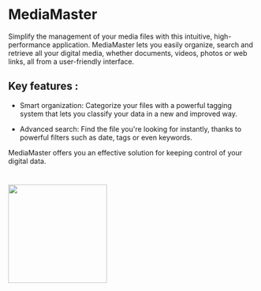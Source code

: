 
# MediaMaster

Simplify the management of your media files with this intuitive, high-performance application. MediaMaster lets you easily organize, search and retrieve all your digital media, whether documents, videos, photos or web links, all from a user-friendly interface.

## Key features :

- Smart organization: Categorize your files with a powerful tagging system that lets you classify your data in a new and improved way.

- Advanced search: Find the file you're looking for instantly, thanks to powerful filters such as date, tags or even keywords.

MediaMaster offers you an effective solution for keeping control of your digital data.

#

<a href="https://apps.microsoft.com/detail/9n1xs6sn1v2f?cid=GithubBadge&mode=direct">
	<img src="https://get.microsoft.com/images/en-us%20dark.svg" width="200"/>
</a>